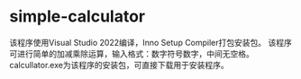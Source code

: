 # simple-calculator
该程序使用Visual Studio 2022编译，Inno Setup Compiler打包安装包。
该程序可进行简单的加减乘除运算，输入格式：数字符号数字，中间无空格。
calcullator.exe为该程序的安装包，可直接下载用于安装程序。
